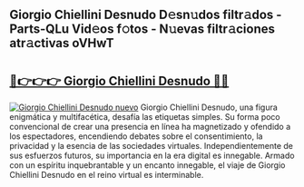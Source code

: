 ## Giorgio Chiellini Desnudo D𝚎sn𝚞dos filtr𝚊dos - Parts-QLu Vid𝚎os f𝚘tos - N𝚞evas filtr𝚊ciones atr𝚊ctivas oVHwT

# <h2><a href="http://mbam3vw.tromn.icu/?c=Giorgio+Chiellini+Desnudo">🔗👉👉👉 Giorgio Chiellini Desnudo 🔗🔗</a></h2>

[![Giorgio Chiellini Desnudo nuevo](https://i.imgur.com/pEAQMta.gif)](http://mbam3vw.tromn.icu/?c=Giorgio+Chiellini+Desnudo)
Giorgio Chiellini Desnudo, una figura enigmática y multifacética, desafía las etiquetas simples. Su forma poco convencional de crear una presencia en línea ha magnetizado y ofendido a los espectadores, encendiendo debates sobre el consentimiento, la privacidad y la esencia de las sociedades virtuales. Independientemente de sus esfuerzos futuros, su importancia en la era digital es innegable. Armado con un espíritu inquebrantable y un encanto innegable, el viaje de Giorgio Chiellini Desnudo en el reino virtual es interminable.
